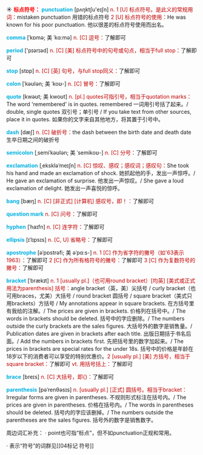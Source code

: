 ☀ <font color="red">**标点符号：**</font>
<font color="sky blue">**punctuation**</font> [pʌŋktʃu'eɪʃn] 
<font color="#c00000">n. 1 [U] 标点符号。是此义的常规用词：</font>mistaken punctuation 用错的标点符号 <font color="#c00000">2 [U] 标点符号的使用：</font>He was known for his poor punctuation. 他以很差的标点符号使用而出名。
           
<font color="sky blue">**comma**</font> [ˈkɒmə; 美 ˈkɑ:mə]
<font color="#c00000">n. [C] 逗号：</font>了解即可

<font color="sky blue">**period**</font> ['pɪərɪəd] 
<font color="#c00000">n. [C] [美] 标点符号中的句号或句点，相当于full stop：</font>了解即可

<font color="sky blue">**stop**</font> [stɒp] 
<font color="#c00000">n. [C] [英] 句号，与full stop同义：</font>了解即可
           
<font color="sky blue">**colon**</font> [ˈkəʊlən; 美 ˈkoʊ-]
<font color="#c00000">n. [C] 冒号：</font>了解即可
           
<font color="sky blue">**quote**</font> [kwəʊt; 美 kwoʊt]
<font color="#c00000">n. [pl.] quotes可指引号，相当于quotation marks：</font>The word 'remembered' is in quotes. remembered 一词用引号括了起来。/ double, single quotes 双引号；单引号 / If you take text from other sources, place it in quotes. 如果你的文字来自其他地方，将其置于引号中。

<font color="sky blue">**dash**</font> [dæʃ] 
<font color="#c00000">n. [C] 破折号：</font>the dash between the birth date and death date 生卒日期之间的破折号
           
<font color="sky blue">**semicolon**</font> [ˌsemiˈkəʊlən; 美 ˈsemikoʊ-]
<font color="#c00000">n. [C] 分号：</font>了解即可

<font color="sky blue">**exclamation**</font> [ˌekskləˈmeɪʃn]
<font color="#c00000">n. [C] 惊叹、感叹；感叹词；感叹句：</font>She took his hand and made an exclamation of shock. 她抓起他的手，发出一声惊呼。/ He gave an exclamation of surprise. 他发出一声惊叹。/ She gave a loud exclamation of delight. 她发出一声喜悦的惊呼。
                      
<font color="sky blue">**bang**</font> [bæŋ]
<font color="#c00000">n. [C] [非正式] [计算机] 感叹号，即！：</font>了解即可

<font color="sky blue">**question mark**</font>
<font color="#c00000">n. [C] 问号：</font>了解即可
           
<font color="sky blue">**hyphen**</font> [ˈhaɪfn]
<font color="#c00000">n. [C] 连字符：</font>了解即可
           
<font color="sky blue">**ellipsis**</font> [ɪˈlɪpsɪs]
<font color="#c00000">n. [C, U] 省略号：</font>了解即可
           
<font color="sky blue">**apostrophe**</font> [əˈpɒstrəfi; 美 əˈpɑ:s-]
<font color="#c00000">n. 1 [C] 作为省字符的撇号（如'63表示1963）：</font>了解即可 <font color="#c00000">2 [C] 作为所有格符号的撇号：</font>了解即可 <font color="#c00000">3 [C] 作为复数符号的撇号：</font>了解即可
           
<font color="sky blue">**bracket**</font> [ˈbrækɪt]
<font color="#c00000">n. 1 [usually pl.]（也可用round bracket）[均英] [美式或正式用法为parenthesis] 括号：</font>angle bracket（英，美）尖括号 / curly bracket（也可用braces，尤美）大括号 / round bracket 圆括号 / square bracket（美式只用brackets）方括号 / My annotations appear in square brackets. 在方括号里有我给的注解。/ The prices are given in brackets. 价格列在括号中。/ The words in brackets should be deleted. 括号中的字应删除。/ The numbers outside the curly brackets are the sales figures. 大括号外的数字是销售量。/ Publication dates are given in brackets after each title. 出版日期括于书名后面。/ Add the numbers in brackets first. 先把括号里的数字加起来。/ The prices in brackets are special rates for the under 18s. 括号中的价格是年龄在18岁以下的消费者可以享受的特别优惠价。<font color="#c00000">2 [usually pl.] [美] 方括号，相当于square bracket：</font>了解即可 <font color="#c00000">vt. 用括号括上：</font>了解即可
           
<font color="sky blue">**brace**</font> [breɪs]
<font color="#c00000">n. [C] 大括号，即{}：</font>了解即可
           
<font color="sky blue">**parenthesis**</font> [pəˈrenθəsɪs]
<font color="#c00000">n. [usually pl.] [正式] 圆括号。相当于bracket：</font>Irregular forms are given in parentheses. 不规则形式标注在括号内。/ The prices are given in parentheses. 价格在括号内。/ The words in parentheses should be deleted. 括号内的字应该删掉。/ The numbers outside the parentheses are the sales figures. 括号外的数字是销售数字。
  
周边词汇补充：
· point也可指“标点”，但不如punctuation正规和常用。

· 表示“符号”的词群见[[04标记 符号]]
